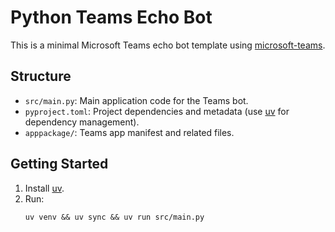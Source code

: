# Python Teams Echo Bot

This is a minimal Microsoft Teams echo bot template using [microsoft-teams](https://github.com/microsoft/teams.py).

## Structure

- `src/main.py`: Main application code for the Teams bot.
- `pyproject.toml`: Project dependencies and metadata (use [uv](https://github.com/astral-sh/uv) for dependency management).
- `apppackage/`: Teams app manifest and related files.

## Getting Started

1. Install [uv](https://github.com/astral-sh/uv).
2. Run:
   ```
   uv venv && uv sync && uv run src/main.py
   ```
